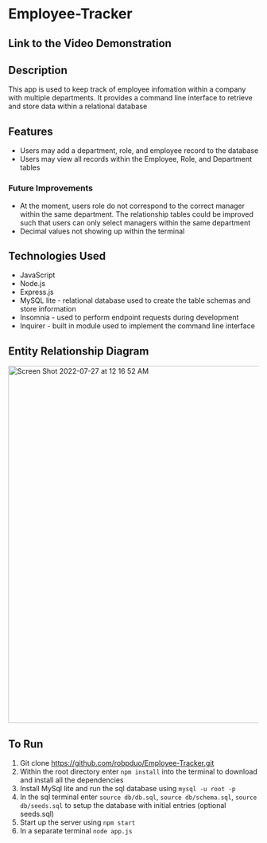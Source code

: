 # Employee-Tracker

## Link to the Video Demonstration

## Description
This app is used to keep track of employee infomation within a company with multiple departments. It provides a command line interface to retrieve and store data within a relational database

## Features
- Users may add a department, role, and employee record to the database
- Users may view all records within the Employee, Role, and Department tables

### Future Improvements
- At the moment, users role do not correspond to the correct manager within the same department. The relationship tables could be improved such that users can only select managers within the same department
- Decimal values not showing up within the terminal

## Technologies Used
- JavaScript
- Node.js
- Express.js
- MySQL lite - relational database used to create the table schemas and store information
- Insomnia - used to perform endpoint requests during development
- Inquirer - built in module used to implement the command line interface

## Entity Relationship Diagram
<img width="717" alt="Screen Shot 2022-07-27 at 12 16 52 AM" src="https://user-images.githubusercontent.com/101683611/181161001-5924bff0-f73f-49d0-acdb-845c0070f0f4.png">

## To Run
1. Git clone https://github.com/robpduo/Employee-Tracker.git
2. Within the root directory enter `npm install` into the terminal to download and install all the dependencies
3. Install MySql lite and run the sql database using `mysql -u root -p`
4. In the sql terminal enter `source db/db.sql`, `source db/schema.sql`, `source db/seeds.sql` to setup the database with initial entries (optional seeds.sql)
5. Start up the server using `npm start`
6. In a separate terminal `node app.js`

